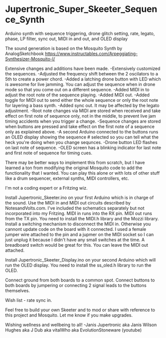 # Jupertronic_Super_Skeeter_Sequence_Synth
Arduino synth with sequence triggering, drone glitch setting, rate, legato, phase, LP filter, sync out, MIDI in and out, and OLED display

The sound generation is based on the Mosquito Synth by AnalogSketchbook https://www.instructables.com/Arpeggiating-Synthesizer-Mosquito-I/

Extensive changes and additions have been made.
-Extensively customized the sequences.
-Adjusted the frequency shift between the 2 oscilators to a 5th to create a power chord.
-Added a latching drone button with LED which is awesome for live jamming. You can adjust the sequence when in drone mode so that you come out on a different sequence.
-Added MIDI in to adjust the root note of the sequence playing.
-Added MIDI out.
-Added toggle for MIDI out to send either the whole sequence or only the root note for layering a bass synth.
-Added sync out. It may be affected by the legato adjustment.
-Root note changes via MIDI are stored when received and take effect on first note of sequence only, not in the middle, to prevent live jam timing accidents when you trigger a change.
-Sequence changes are stored when buttons are pressed and take effect on the first note of a sequence only as explained above.
-A second Arduino connected to the buttons runs an OLED display showing the sequence # selected so you can tell what the heck you're doing when you change sequnces. 
-Drone button LED flashes on last note of sequence. 
-OLED screen has a blinking indicator for last note and first note of sequence for timing cues.

There may be better ways to implement this from scratch, but I have learned a ton from modifying the original Mosquito code to add the functionality that I wanted. You can play this alone or with lots of other stuff like a drum sequencer, external synths, MIDI controllers, etc. 

I'm not a coding expert or a Fritzing wiz.

Install Jupertronic_Skeeter.ino on your first Arduino which is in charge of the sound. Use the MIDI in and MIDI out circuits described by NotesandVolts.com. I've included the schematics separately but not incorporated into my Fritzing. MIDI in runs into the RX pin. MIDI out runs from the TX pin. You need to install the MIDI.h library and the Mozzi library. Install a switching mechanism to disconnect the MIDI in. Otherwise you cannont update code on the board with it connected. I used a female jumper wire attached to the pin and a jupmer on the MIDI socket so I can just unplug it because I didn't have any small switches at the time. A breadboard switch would be great for this. You can leave the MIDI out attached. 

Install Jupertronic_Skeeter_Display.ino on your second Arduino which will run the OLED display. You need to install the ss_oled.h library to run the OLED. 

Connect ground from both boards to a common spot. Connect buttons to both boards by jumpering or connecting 2 signal leads to the buttons themselves. 

Wish list - rate sync in.

Feel free to build your own Skeeter and to mod or share with reference to this project and Mosquito. Let me know if you make upgrades. 

Wishing wellness and wellbeing to all!
-Janis
Jupertronic aka Janis Wilson Hughes aka J Dub aka vitalWho aka EvolutionStoneware (youtube)
